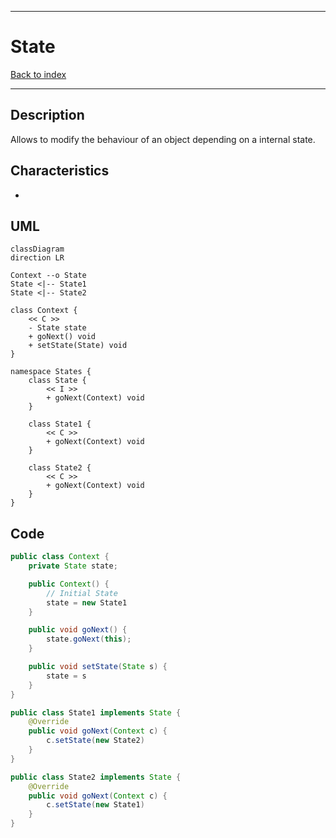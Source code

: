 
---
# State

[Back to index](../README.md)

---

## Description

Allows to modify the behaviour of an object depending on a internal state.

## Characteristics

- 

## UML

```mermaid
classDiagram
direction LR

Context --o State
State <|-- State1
State <|-- State2

class Context {
	<< C >>
	- State state
	+ goNext() void
	+ setState(State) void
}

namespace States {
	class State {
		<< I >>
		+ goNext(Context) void
	}

	class State1 {
		<< C >>
		+ goNext(Context) void
	}
	
	class State2 {
		<< C >>
		+ goNext(Context) void
	}
}
```
## Code

```java
public class Context { 
	private State state;

	public Context() {
		// Initial State
		state = new State1
	}

	public void goNext() {
		state.goNext(this);
	}

	public void setState(State s) {
		state = s
	}
}

public class State1 implements State {
	@Override
	public void goNext(Context c) {
		c.setState(new State2)
	}
}

public class State2 implements State {
	@Override
	public void goNext(Context c) {
		c.setState(new State1)
	}
}
```